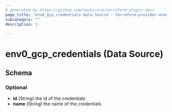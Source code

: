 ```yaml
---
# generated by https://github.com/hashicorp/terraform-plugin-docs
page_title: "env0_gcp_credentials Data Source - terraform-provider-env0"
subcategory: ""
description: |-
  
---
```


# env0_gcp_credentials (Data Source)





<!-- schema generated by tfplugindocs -->
## Schema

### Optional

- **id** (String) the id of the credentials
- **name** (String) the name of the credentials


